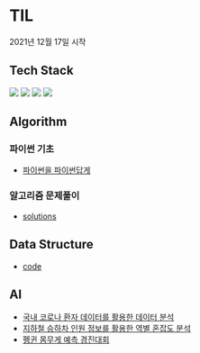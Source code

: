 # TIL
2021년 12월 17일 시작

## Tech Stack
<img src="https://img.shields.io/badge/Python-3776AB?style=flat-square&logo=Python&logoColor=white"/> <img src="https://img.shields.io/badge/Pytorch-EE4C2C?style=flat-square&logo=Pytorch&logoColor=white"/> 
<img src="https://img.shields.io/badge/HTML-E34F26?style=flat-square&logo=HTML5&logoColor=white"/> <img src="https://img.shields.io/badge/CSS-1572B6?style=flat-square&logo=CSS3&logoColor=white"/> 

## Algorithm
### 파이썬 기초
* [파이썬을 파이썬답게](https://github.com/DaonWoori/TIL/blob/main/Algorithm/theory/%ED%8C%8C%EC%9D%B4%EC%8D%AC%EC%9D%84%20%ED%8C%8C%EC%9D%B4%EC%8D%AC%EB%8B%B5%EA%B2%8C.md)
         
### 알고리즘 문제풀이
* [solutions](https://github.com/DaonWoori/TIL/tree/main/Algorithm)

## Data Structure
* [code](https://github.com/DaonWoori/TIL/tree/main/Data%20Structure)
  
## AI
* [국내 코로나 환자 데이터를 활용한 데이터 분석](https://github.com/DaonWoori/TIL/tree/main/AI/%EA%B5%AD%EB%82%B4%20%EC%BD%94%EB%A1%9C%EB%82%98%20%ED%99%98%EC%9E%90%20%EB%8D%B0%EC%9D%B4%ED%84%B0%EB%A5%BC%20%ED%99%9C%EC%9A%A9%ED%95%9C%20%EB%8D%B0%EC%9D%B4%ED%84%B0%20%EB%B6%84%EC%84%9D)
* [지하철 승하차 인원 정보를 활용한 역별 혼잡도 분석](https://github.com/DaonWoori/TIL/tree/main/AI/%EC%A7%80%ED%95%98%EC%B2%A0%20%EC%8A%B9%ED%95%98%EC%B0%A8%20%EC%9D%B8%EC%9B%90%20%EC%A0%95%EB%B3%B4%EB%A5%BC%20%ED%99%9C%EC%9A%A9%ED%95%9C%20%EC%97%AD%EB%B3%84%20%ED%98%BC%EC%9E%A1%EB%8F%84%20%EB%B6%84%EC%84%9D)
* [펭귄 몸무게 예측 경진대회](https://github.com/DaonWoori/TIL/tree/main/AI/%ED%8E%AD%EA%B7%84%20%EB%AA%B8%EB%AC%B4%EA%B2%8C%20%EC%98%88%EC%B8%A1%20%EA%B2%BD%EC%A7%84%EB%8C%80%ED%9A%8C)

